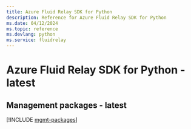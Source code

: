 ```yaml
---
title: Azure Fluid Relay SDK for Python
description: Reference for Azure Fluid Relay SDK for Python
ms.date: 04/12/2024
ms.topic: reference
ms.devlang: python
ms.service: fluidrelay
---
```

# Azure Fluid Relay SDK for Python - latest

## Management packages - latest
[!INCLUDE [mgmt-packages](fluid-relay-mgmt-index.md)]